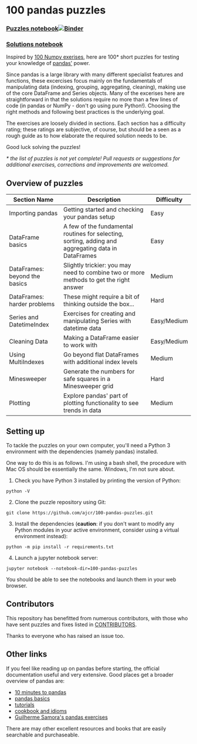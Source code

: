 # 100 pandas puzzles

### [Puzzles notebook](https://github.com/ajcr/100-pandas-puzzles/blob/master/100-pandas-puzzles.ipynb)[![Binder](https://mybinder.org/badge_logo.svg)](https://mybinder.org/v2/gh/thisisclosure/100-pandas-puzzles/HEAD?urlpath=https%3A%2F%2Fgithub.com%2Fthisisclosure%2F100-pandas-puzzles%2Fblob%2Fmaster%2F100-pandas-puzzles.ipynb)

### [Solutions notebook](https://github.com/ajcr/100-pandas-puzzles/blob/master/100-pandas-puzzles-with-solutions.ipynb)

Inspired by [100 Numpy exerises](https://github.com/rougier/numpy-100), here are 100* short puzzles for testing your knowledge of [pandas'](http://pandas.pydata.org/) power.

Since pandas is a large library with many different specialist features and functions, these excercises focus mainly on the fundamentals of manipulating data (indexing, grouping, aggregating, cleaning), making use of the core DataFrame and Series objects. Many of the excerises here are straightforward in that the solutions require no more than a few lines of code (in pandas or NumPy - don't go using pure Python!). Choosing the right methods and following best practices is the underlying goal.

The exercises are loosely divided in sections. Each section has a difficulty rating; these ratings are subjective, of course, but should be a seen as a rough guide as to how elaborate the required solution needs to be.

Good luck solving the puzzles!

*\* the list of puzzles is not yet complete! Pull requests or suggestions for additional exercises, corrections and improvements are welcomed.*

## Overview of puzzles

| Section Name  | Description |  Difficulty |
| ------------- | ------------- | ------------- |
| Importing pandas  | Getting started and checking your pandas setup  | Easy |
| DataFrame basics  | A few of the fundamental routines for selecting, sorting, adding and aggregating data in DataFrames  | Easy  |
| DataFrames: beyond the basics  | Slightly trickier: you may need to combine two or more methods to get the right answer  | Medium |
| DataFrames: harder problems  | These might require a bit of thinking outside the box...  | Hard |
| Series and DatetimeIndex  | Exercises for creating and manipulating Series with datetime data  | Easy/Medium |
| Cleaning Data  | Making a DataFrame easier to work with  | Easy/Medium |
| Using MultiIndexes  | Go beyond flat DataFrames with additional index levels  | Medium |
| Minesweeper | Generate the numbers for safe squares in a Minesweeper grid | Hard |
| Plotting | Explore pandas' part of plotting functionality to see trends in data | Medium |

## Setting up

To tackle the puzzles on your own computer, you'll need a Python 3 environment with the dependencies (namely pandas) installed.

One way to do this is as follows. I'm using a bash shell, the procedure with Mac OS should be essentially the same. Windows, I'm not sure about.

1. Check you have Python 3 installed by printing the version of Python:
```
python -V
```

2. Clone the puzzle repository using Git:

```
git clone https://github.com/ajcr/100-pandas-puzzles.git
```

3. Install the dependencies (**caution**: if you don't want to modify any Python modules in your active environment, consider using a virtual environment instead):

```
python -m pip install -r requirements.txt
```

4. Launch a jupyter notebook server:

```
jupyter notebook --notebook-dir=100-pandas-puzzles
```

You should be able to see the notebooks and launch them in your web browser.

## Contributors

This repository has benefitted from numerous contributors, with those who have sent puzzles and fixes listed in [CONTRIBUTORS](https://github.com/ajcr/100-pandas-puzzles/blob/master/CONTRIBUTORS.md).

Thanks to everyone who has raised an issue too.

## Other links

If you feel like reading up on pandas before starting, the official documentation useful and very extensive. Good places get a broader overview of pandas are:

- [10 minutes to pandas](http://pandas.pydata.org/pandas-docs/version/0.17.0/10min.html)
- [pandas basics](http://pandas.pydata.org/pandas-docs/version/0.17.0/basics.html)
- [tutorials](http://pandas.pydata.org/pandas-docs/stable/tutorials.html)
- [cookbook and idioms](http://pandas.pydata.org/pandas-docs/version/0.17.0/cookbook.html#cookbook)
- [Guilherme Samora's pandas exercises](https://github.com/guipsamora/pandas_exercises)

There are may other excellent resources and books that are easily searchable and purchaseable.
